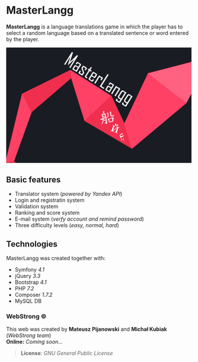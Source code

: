 # MasterLangg  
  
**MasterLangg** is a language translations game in which the player has to select a random language based on a translated sentence or word entered by the player.

<img src="https://github.com/mateuszpijanowski/masterlangg/blob/master/public/assets/Img/index.png" alt="MasterLangg" width="500px" />
  
## Basic features  
  
- Translator system (<i>powered by Yandex API</i>)  
- Login and registratin system  
- Validation system  
- Ranking and score system  
- E-mail system (<i>verfy account and remind password</i>)  
- Three difficulty levels (<i>easy, normal, hard</i>)  
  
## Technologies  
MasterLangg was created together with:  
  
- Symfony <i>4.1</i>  
- jQuery <i>3.3</i>  
- Bootstrap <i>4.1</i>  
- PHP <i>7.2</i>  
- Composer <i>1.7.2</i>  
- MySQL DB  
  
### WebStrong &copy;  
  
This web was created by **Mateusz Pijanowski** and **Michał Kubiak** (<i>WebStrong team</i>) <br />
**Online:** <i>Coming soon...</i> 
>**License**: <i>GNU General Public License</i>